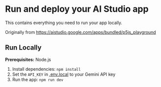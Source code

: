 # Run and deploy your AI Studio app

This contains everything you need to run your app locally.

Originally from <https://aistudio.google.com/apps/bundled/p5js_playground>

## Run Locally

**Prerequisites:**  Node.js


1. Install dependencies:
   `npm install`
2. Set the `API_KEY` in [.env.local](.env.local) to your Gemini API key
3. Run the app:
   `npm run dev`

